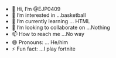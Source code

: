 - 👋 Hi, I’m @EJP0409
- 👀 I’m interested in ...basketball
- 🌱 I’m currently learning ... HTML
- 💞️ I’m looking to collaborate on ...Nothing
- 📫 How to reach me ...No way
- 😄 Pronouns: ... He/him
- ⚡ Fun fact: ...I play fortnite

<!---
EJP0409/EJP0409 is a ✨ special ✨ repository because its `README.md` (this file) appears on your GitHub profile.
You can click the Preview link to take a look at your changes.
--->
